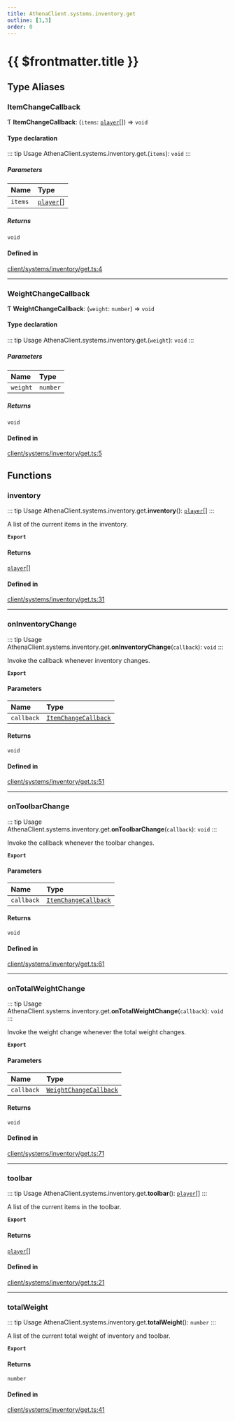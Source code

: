 ```yaml
---
title: AthenaClient.systems.inventory.get
outline: [1,3]
order: 0
---
```


# {{ $frontmatter.title }}


## Type Aliases

### ItemChangeCallback

Ƭ **ItemChangeCallback**: (`items`: [`player`](server_config.md#player)[]) => `void`

#### Type declaration

::: tip Usage
AthenaClient.systems.inventory.get.(`items`): `void`
:::

##### Parameters

| Name | Type |
| :------ | :------ |
| `items` | [`player`](server_config.md#player)[] |

##### Returns

`void`

#### Defined in

[client/systems/inventory/get.ts:4](https://github.com/Stuyk/altv-athena/blob/1862056/src/core/client/systems/inventory/get.ts#L4)

___

### WeightChangeCallback

Ƭ **WeightChangeCallback**: (`weight`: `number`) => `void`

#### Type declaration

::: tip Usage
AthenaClient.systems.inventory.get.(`weight`): `void`
:::

##### Parameters

| Name | Type |
| :------ | :------ |
| `weight` | `number` |

##### Returns

`void`

#### Defined in

[client/systems/inventory/get.ts:5](https://github.com/Stuyk/altv-athena/blob/1862056/src/core/client/systems/inventory/get.ts#L5)

## Functions

### inventory

::: tip Usage
AthenaClient.systems.inventory.get.**inventory**(): [`player`](server_config.md#player)[]
:::

A list of the current items in the inventory.

**`Export`**

#### Returns

[`player`](server_config.md#player)[]

#### Defined in

[client/systems/inventory/get.ts:31](https://github.com/Stuyk/altv-athena/blob/1862056/src/core/client/systems/inventory/get.ts#L31)

___

### onInventoryChange

::: tip Usage
AthenaClient.systems.inventory.get.**onInventoryChange**(`callback`): `void`
:::

Invoke the callback whenever inventory changes.

**`Export`**

#### Parameters

| Name | Type |
| :------ | :------ |
| `callback` | [`ItemChangeCallback`](client_systems_inventory_get.md#ItemChangeCallback) |

#### Returns

`void`

#### Defined in

[client/systems/inventory/get.ts:51](https://github.com/Stuyk/altv-athena/blob/1862056/src/core/client/systems/inventory/get.ts#L51)

___

### onToolbarChange

::: tip Usage
AthenaClient.systems.inventory.get.**onToolbarChange**(`callback`): `void`
:::

Invoke the callback whenever the toolbar changes.

**`Export`**

#### Parameters

| Name | Type |
| :------ | :------ |
| `callback` | [`ItemChangeCallback`](client_systems_inventory_get.md#ItemChangeCallback) |

#### Returns

`void`

#### Defined in

[client/systems/inventory/get.ts:61](https://github.com/Stuyk/altv-athena/blob/1862056/src/core/client/systems/inventory/get.ts#L61)

___

### onTotalWeightChange

::: tip Usage
AthenaClient.systems.inventory.get.**onTotalWeightChange**(`callback`): `void`
:::

Invoke the weight change whenever the total weight changes.

**`Export`**

#### Parameters

| Name | Type |
| :------ | :------ |
| `callback` | [`WeightChangeCallback`](client_systems_inventory_get.md#WeightChangeCallback) |

#### Returns

`void`

#### Defined in

[client/systems/inventory/get.ts:71](https://github.com/Stuyk/altv-athena/blob/1862056/src/core/client/systems/inventory/get.ts#L71)

___

### toolbar

::: tip Usage
AthenaClient.systems.inventory.get.**toolbar**(): [`player`](server_config.md#player)[]
:::

A list of the current items in the toolbar.

**`Export`**

#### Returns

[`player`](server_config.md#player)[]

#### Defined in

[client/systems/inventory/get.ts:21](https://github.com/Stuyk/altv-athena/blob/1862056/src/core/client/systems/inventory/get.ts#L21)

___

### totalWeight

::: tip Usage
AthenaClient.systems.inventory.get.**totalWeight**(): `number`
:::

A list of the current total weight of inventory and toolbar.

**`Export`**

#### Returns

`number`

#### Defined in

[client/systems/inventory/get.ts:41](https://github.com/Stuyk/altv-athena/blob/1862056/src/core/client/systems/inventory/get.ts#L41)
